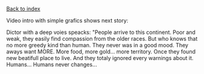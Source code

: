 [Back to index](./index.md)

Video intro with simple grafics shows next story:

Dictor with a deep voies speacks:
"People arrive to this continent. Poor and weak, they easily find compassion from the older races. But who knows that no more greedy kind than human. They never was in a good mood. They aways want MORE. More food, more gold... more territory. 
Once they found new beatifull place to live. And they totaly ignored every warnings about it.
Humans... Humans never changes...

